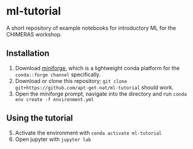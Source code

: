 # ml-tutorial
A short repository of example notebooks for introductory ML for the CHIMERAS workshop.

## Installation
1) Download [miniforge](https://github.com/conda-forge/miniforge), which is a lightweight conda platform for the ```conda::forge channel``` specifically.
2) Download or clone this repository; ```git clone git+https://github.com/apt-get-nat/ml-tutorial``` should work.
3) Open the miniforge prompt, navigate into the directory and run ```conda env create -f environment.yml```

## Using the tutorial
5) Activate the environment with ```conda activate ml-tutorial```
6) Open jupyter with ```jupyter lab```
